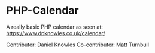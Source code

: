 # PHP-Calendar
A really basic PHP calendar as seen at:
https://www.dpknowles.co.uk/calendar/

Contributer: Daniel Knowles
Co-contributer: Matt Turnbull
